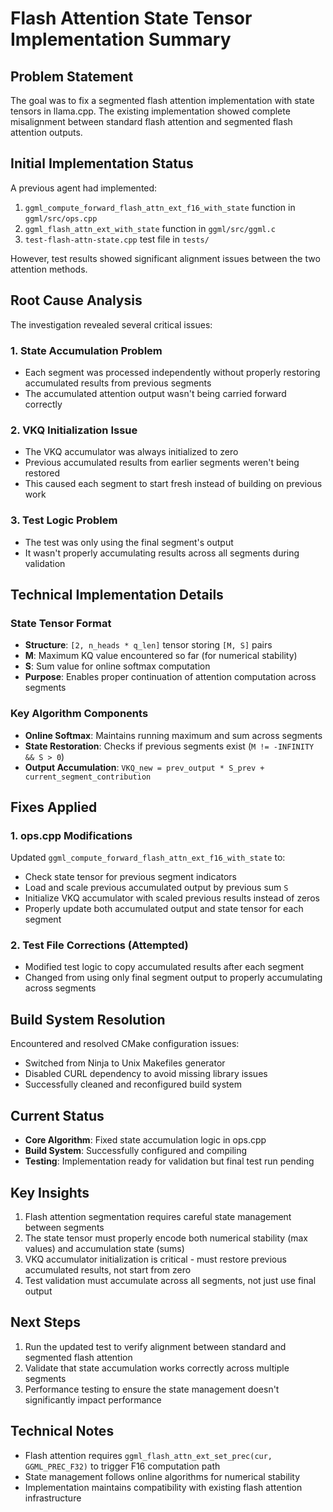 # Flash Attention State Tensor Implementation Summary

## Problem Statement
The goal was to fix a segmented flash attention implementation with state tensors in llama.cpp. The existing implementation showed complete misalignment between standard flash attention and segmented flash attention outputs.

## Initial Implementation Status
A previous agent had implemented:
1. `ggml_compute_forward_flash_attn_ext_f16_with_state` function in `ggml/src/ops.cpp`
2. `ggml_flash_attn_ext_with_state` function in `ggml/src/ggml.c`
3. `test-flash-attn-state.cpp` test file in `tests/`

However, test results showed significant alignment issues between the two attention methods.

## Root Cause Analysis
The investigation revealed several critical issues:

### 1. State Accumulation Problem
- Each segment was processed independently without properly restoring accumulated results from previous segments
- The accumulated attention output wasn't being carried forward correctly

### 2. VKQ Initialization Issue  
- The VKQ accumulator was always initialized to zero
- Previous accumulated results from earlier segments weren't being restored
- This caused each segment to start fresh instead of building on previous work

### 3. Test Logic Problem
- The test was only using the final segment's output
- It wasn't properly accumulating results across all segments during validation

## Technical Implementation Details

### State Tensor Format
- **Structure**: `[2, n_heads * q_len]` tensor storing `[M, S]` pairs
- **M**: Maximum KQ value encountered so far (for numerical stability)
- **S**: Sum value for online softmax computation
- **Purpose**: Enables proper continuation of attention computation across segments

### Key Algorithm Components
- **Online Softmax**: Maintains running maximum and sum across segments
- **State Restoration**: Checks if previous segments exist (`M != -INFINITY && S > 0`)
- **Output Accumulation**: `VKQ_new = prev_output * S_prev + current_segment_contribution`

## Fixes Applied

### 1. ops.cpp Modifications
Updated `ggml_compute_forward_flash_attn_ext_f16_with_state` to:
- Check state tensor for previous segment indicators
- Load and scale previous accumulated output by previous sum `S`
- Initialize VKQ accumulator with scaled previous results instead of zeros
- Properly update both accumulated output and state tensor for each segment

### 2. Test File Corrections (Attempted)
- Modified test logic to copy accumulated results after each segment
- Changed from using only final segment output to properly accumulating across segments

## Build System Resolution
Encountered and resolved CMake configuration issues:
- Switched from Ninja to Unix Makefiles generator
- Disabled CURL dependency to avoid missing library issues
- Successfully cleaned and reconfigured build system

## Current Status
- **Core Algorithm**: Fixed state accumulation logic in ops.cpp
- **Build System**: Successfully configured and compiling
- **Testing**: Implementation ready for validation but final test run pending

## Key Insights
1. Flash attention segmentation requires careful state management between segments
2. The state tensor must properly encode both numerical stability (max values) and accumulation state (sums)
3. VKQ accumulator initialization is critical - must restore previous accumulated results, not start from zero
4. Test validation must accumulate across all segments, not just use final output

## Next Steps
1. Run the updated test to verify alignment between standard and segmented flash attention
2. Validate that state accumulation works correctly across multiple segments
3. Performance testing to ensure the state management doesn't significantly impact performance

## Technical Notes
- Flash attention requires `ggml_flash_attn_ext_set_prec(cur, GGML_PREC_F32)` to trigger F16 computation path
- State management follows online algorithms for numerical stability
- Implementation maintains compatibility with existing flash attention infrastructure